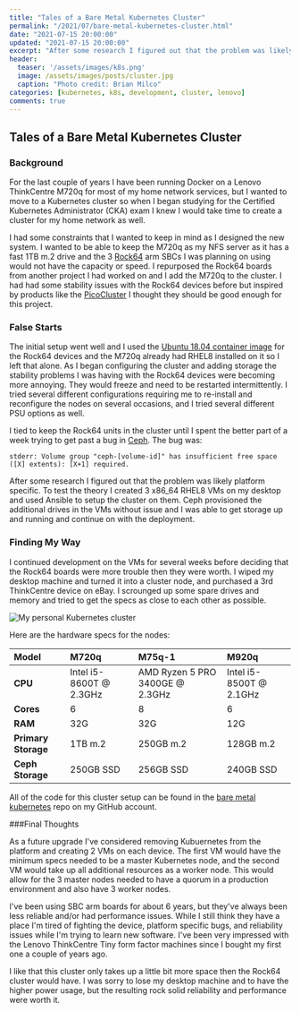 ```yaml
---
title: "Tales of a Bare Metal Kubernetes Cluster"
permalink: "/2021/07/bare-metal-kubernetes-cluster.html"
date: "2021-07-15 20:00:00"
updated: "2021-07-15 20:00:00"
excerpt: "After some research I figured out that the problem was likely platform specific. To test the theory I created 3 x86_64 RHEL8 VMs on my desktop..."
header:
  teaser: '/assets/images/k8s.png'
  image: /assets/images/posts/cluster.jpg
  caption: "Photo credit: Brian Milco"
categories: [kubernetes, k8s, development, cluster, lenovo]
comments: true
---
```


## Tales of a Bare Metal Kubernetes Cluster

### Background

For the last couple of years I have been running Docker on a Lenovo ThinkCentre M720q for most of my home network services, but I wanted to move to a Kubernetes cluster so when I began studying for the Certified Kubernetes Administrator (CKA) exam I knew I would take time to create a cluster for my home network as well.

I had some constraints that I wanted to keep in mind as I designed the new system. I wanted to be able to keep the M720q as my NFS server as it has a fast 1TB m.2 drive and the 3 [Rock64](https://www.pine64.org/devices/single-board-computers/rock64/) arm SBCs I was planning on using would not have the capacity or speed. I repurposed the Rock64 boards from another project I had worked on and I add the M720q to the cluster. I had had some stability issues with the Rock64 devices before but inspired by products like the [PicoCluster](https://www.picocluster.com/) I thought they should be good enough for this project.

### False Starts

The initial setup went well and I used the [Ubuntu 18.04 container image](https://wiki.pine64.org/index.php/ROCK64_Software_Release#Ubuntu_18.04_Bionic_containers_.28DockerCE_.26_Kubernetes.29_Image_.5BmicroSD_.2F_eMMC_Boot.5D_.5B0.9.14.5D) for the Rock64 devices and the M720q already had RHEL8 installed on it so I left that alone. As I began configuring the cluster and adding storage the stability problems I was having with the Rock64 devices were becoming more annoying. They would freeze and need to be restarted intermittently. I tried several different configurations requiring me to re-install and reconfigure the nodes on several occasions, and I tried several different PSU options as well.

I tied to keep the Rock64 units in the cluster until I spent the better part of a week trying to get past a bug in [Ceph](https://ceph.io/). The bug was:

    stderr: Volume group "ceph-[volume-id]" has insufficient free space ([X] extents): [X+1] required.

After some research I figured out that the problem was likely platform specific. To test the theory I created 3 x86_64 RHEL8 VMs on my desktop and used Ansible to setup the cluster on them. Ceph provisioned the additional drives in the VMs without issue and I was able to get storage up and running and continue on with the deployment.

### Finding My Way

I continued development on the VMs for several weeks before deciding that the Rock64 boards were more trouble then they were worth. I wiped my desktop machine and turned it into a cluster node, and purchased a 3rd ThinkCentre device on eBay. I scrounged up some spare drives and memory and tried to get the specs as close to each other as possible.

![My personal Kubernetes cluster](/assets/images/cluster.jpg "A 3 node K8s cluster")

Here are the hardware specs for the nodes:

 | Model | M720q | M75q-1 | M920q |
 :--|:--|:--|:--
 | **CPU** | Intel i5-8600T @ 2.3GHz | AMD Ryzen 5 PRO 3400GE @ 2.3GHz | Intel i5-8500T @ 2.1GHz |
 | **Cores** | 6 | 8 | 6 |
 | **RAM** | 32G | 32G | 12G |
 | **Primary Storage** | 1TB m.2 | 250GB m.2 | 128GB m.2 |
 | **Ceph Storage** | 250GB SSD | 256GB SSD | 240GB SSD |

All of the code for this cluster setup can be found in the [bare metal kubernetes](https://github.com/iPenguin/bare-metal-kubernetes) repo on my GitHub account.

###Final Thoughts

As a future upgrade I've considered removing Kubuernetes from the platform and creating 2 VMs on each device. The first VM would have the minimum specs needed to be a master Kubernetes node, and the second VM would take up all additional resources as a worker node. This would allow for the 3 master nodes needed to have a quorum in a production environment and also have 3 worker nodes.

I've been using SBC arm boards for about 6 years, but they've always been less reliable and/or had performance issues. While I still think they have a place I'm tired of fighting the device, platform specific bugs, and reliability issues while I'm trying to learn new software. I've been very impressed with the Lenovo ThinkCentre Tiny form factor machines since I bought my first one a couple of years ago.

I like that this cluster only takes up a little bit more space then the Rock64 cluster would have. I was sorry to lose my desktop machine and to have the higher power usage, but the resulting rock solid reliability and performance were worth it.

